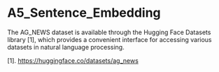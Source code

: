 # A5_Sentence_Embedding


The AG_NEWS dataset is available through the Hugging Face Datasets library [1], which provides a convenient interface for accessing various datasets in natural language processing.


[1]. https://huggingface.co/datasets/ag_news
